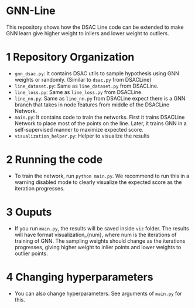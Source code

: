 # GNN-Line

This repository shows how the DSAC Line code can be extended to make GNN learn give higher weight to inliers and lower weight to outliers.

# 1 Repository Organization
 * `gnn_dsac.py`: It contains DSAC utils to sample hypothesis using GNN weights or randomly. (Similar to `dsac.py` from DSACLine)
 * `line_dataset.py`: Same as `line_dataset.py` from DSACLine.
 * `line_loss.py`: Same as `line_loss.py` from DSACLine.
 * `line_nn.py`: Same as `line_nn.py` from DSACLine expect there is a GNN branch that takes in node features from middle of the DSACLine Network.
 * `main.py`: It contains code to train the networks. First it trains DSACLine Network to place most of the points on the line. Later, it trains GNN in a self-supervised manner to maximize expected score.
 * `visualization_helper.py`: Helper to visualize the results

# 2 Running the code
 * To train the network, run `python main.py`. We recommend to run this in a warning disabled mode to clearly visualize the expected score as the iteration progresses.

# 3 Ouputs
 * If you run `main.py`, the results will be saved inside `viz` folder. The results will have format visualization_{num}, where num is the iterations of training of GNN. The sampling weights should change as the iterations progresses, giving higher weight to inlier points and lower weights to outlier points.

# 4 Changing hyperparameters
 * You can also change hyperparameters. See arguments of `main.py` for this. 